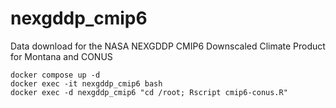 # nexgddp_cmip6
Data download for the NASA NEXGDDP CMIP6 Downscaled Climate Product for Montana and CONUS

```{bash}
docker compose up -d
docker exec -it nexgddp_cmip6 bash
docker exec -d nexgddp_cmip6 "cd /root; Rscript cmip6-conus.R"
```
